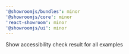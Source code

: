 ```yaml
---
'@showroomjs/bundles': minor
'@showroomjs/core': minor
'react-showroom': minor
'@showroomjs/ui': minor
---
```


Show accessibility check result for all examples
